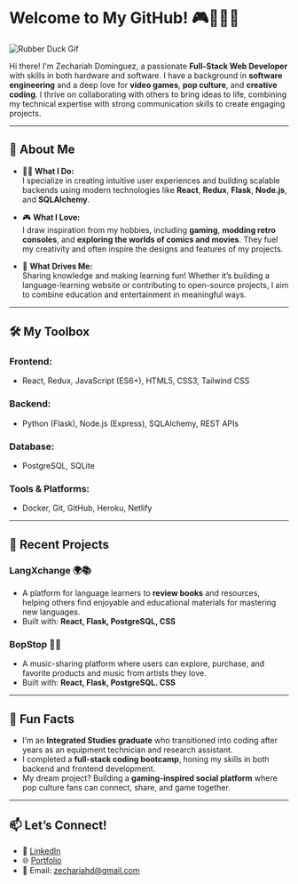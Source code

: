 # Welcome to My GitHub! 🎮👨‍💻✨  

![Rubber Duck Gif](https://github.com/user-attachments/assets/5e3cc6b2-8026-486f-9a95-488539f611e5)

Hi there! I'm Zechariah Dominguez, a passionate **Full-Stack Web Developer** with skills in both hardware and software. I have a background in **software engineering** and a deep love for **video games**, **pop culture**, and **creative coding**. I thrive on collaborating with others to bring ideas to life, combining my technical expertise with strong communication skills to create engaging projects.  

---

## 🚀 About Me  

- 👨‍💻 **What I Do:**  
  I specialize in creating intuitive user experiences and building scalable backends using modern technologies like **React**, **Redux**, **Flask**, **Node.js**, and **SQLAlchemy**.  

- 🎮 **What I Love:**  
  I draw inspiration from my hobbies, including **gaming**, **modding retro consoles**, and **exploring the worlds of comics and movies**. They fuel my creativity and often inspire the designs and features of my projects.  

- 📘 **What Drives Me:**  
  Sharing knowledge and making learning fun! Whether it’s building a language-learning website or contributing to open-source projects, I aim to combine education and entertainment in meaningful ways.  

---

## 🛠️ My Toolbox  

### **Frontend:**  
- React, Redux, JavaScript (ES6+), HTML5, CSS3, Tailwind CSS  

### **Backend:**  
- Python (Flask), Node.js (Express), SQLAlchemy, REST APIs  

### **Database:**  
- PostgreSQL, SQLite  

### **Tools & Platforms:**  
- Docker, Git, GitHub, Heroku, Netlify  

---

## 🎯 Recent Projects  

### **LangXchange** 🌍📚  
- A platform for language learners to **review books** and resources, helping others find enjoyable and educational materials for mastering new languages.  
- Built with: **React, Flask, PostgreSQL, CSS**  

### **BopStop** 🎵🛑  
- A music-sharing platform where users can explore, purchase, and favorite products and music from artists they love. 
- Built with: **React, Flask, PostgreSQL. CSS**  

---

## 🌟 Fun Facts  
- I’m an **Integrated Studies graduate** who transitioned into coding after years as an equipment technician and research assistant.  
- I completed a **full-stack coding bootcamp**, honing my skills in both backend and frontend development.  
- My dream project? Building a **gaming-inspired social platform** where pop culture fans can connect, share, and game together.  

---

## 📫 Let’s Connect!  

- 💼 [LinkedIn](https://www.linkedin.com/in/zechariah-dominguez)  
- 🌐 [Portfolio](https://zrdominguez.github.io/)  
- 📧 Email: [zechariahd@gmail.com](https://zechariahd@gmail.com)  



<!--
**zrdominguez/zrdominguez** is a ✨ _special_ ✨ repository because its `README.md` (this file) appears on your GitHub profile.

Here are some ideas to get you started:

- 🔭 I’m currently working on ...
- 🌱 I’m currently learning ...
- 👯 I’m looking to collaborate on ...
- 🤔 I’m looking for help with ...
- 💬 Ask me about ...
- 📫 How to reach me: ...
- 😄 Pronouns: ...
- ⚡ Fun fact: ...
-->

